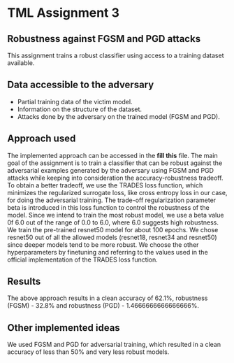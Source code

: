 # TML Assignment 3
## Robustness against FGSM and PGD attacks

This assignment trains a robust classifier using access to a training dataset available.

## Data accessible to the adversary
- Partial training data of the victim model.
- Information on the structure of the dataset.
- Attacks done by the adversary on the trained model (FGSM and PGD).

## Approach used
The implemented approach can be accessed in the ____fill this____ file. The main goal of the assignment is to train a classifier that can be robust against the adversarial examples generated by the adversary using FGSM and PGD attacks while keeping into consideration the accuracy-robustness tradeoff. To obtain a better tradeoff, we use the TRADES loss function, which minimizes the regularized surrogate loss, like cross entropy loss in our case, for doing the adversarial training. The trade-off regularization parameter beta is introduced in this loss function to control the robustness of the model. Since we intend to train the most robust model, we use a beta value 0f 6.0 out of the range of 0.0 to 6.0, where 6.0 suggests high robustness. We train the pre-trained resnet50 model for about 100 epochs. We chose resnet50 out of all the allowed models (resnet18, resnet34 and resnet50) since deeper models tend to be more robust. We choose the other hyperparameters by finetuning and referring to the values used in the official implementation of the TRADES loss function.

## Results
The above approach results in a clean accuracy of 62.1%, robustness (FGSM) - 32.8% and robustness (PGD) - 1.4666666666666666%.

## Other implemented ideas
We used FGSM and PGD for adversarial training, which resulted in a clean accuracy of less than 50% and very less robust models.
